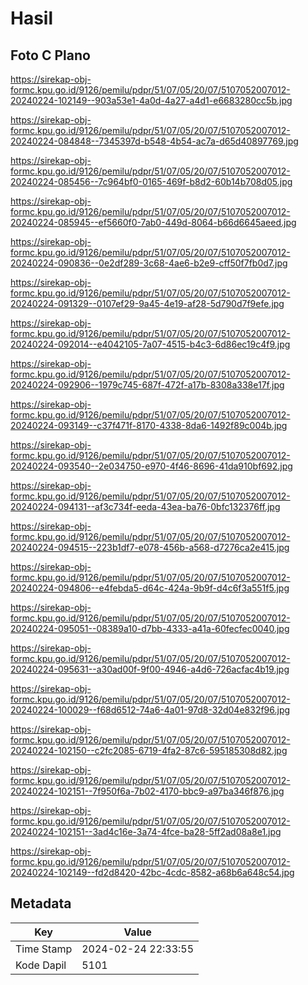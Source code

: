 # Hasil

## Foto C Plano

https://sirekap-obj-formc.kpu.go.id/9126/pemilu/pdpr/51/07/05/20/07/5107052007012-20240224-102149--903a53e1-4a0d-4a27-a4d1-e6683280cc5b.jpg

https://sirekap-obj-formc.kpu.go.id/9126/pemilu/pdpr/51/07/05/20/07/5107052007012-20240224-084848--7345397d-b548-4b54-ac7a-d65d40897769.jpg

https://sirekap-obj-formc.kpu.go.id/9126/pemilu/pdpr/51/07/05/20/07/5107052007012-20240224-085456--7c964bf0-0165-469f-b8d2-60b14b708d05.jpg

https://sirekap-obj-formc.kpu.go.id/9126/pemilu/pdpr/51/07/05/20/07/5107052007012-20240224-085945--ef5660f0-7ab0-449d-8064-b66d6645aeed.jpg

https://sirekap-obj-formc.kpu.go.id/9126/pemilu/pdpr/51/07/05/20/07/5107052007012-20240224-090836--0e2df289-3c68-4ae6-b2e9-cff50f7fb0d7.jpg

https://sirekap-obj-formc.kpu.go.id/9126/pemilu/pdpr/51/07/05/20/07/5107052007012-20240224-091329--0107ef29-9a45-4e19-af28-5d790d7f9efe.jpg

https://sirekap-obj-formc.kpu.go.id/9126/pemilu/pdpr/51/07/05/20/07/5107052007012-20240224-092014--e4042105-7a07-4515-b4c3-6d86ec19c4f9.jpg

https://sirekap-obj-formc.kpu.go.id/9126/pemilu/pdpr/51/07/05/20/07/5107052007012-20240224-092906--1979c745-687f-472f-a17b-8308a338e17f.jpg

https://sirekap-obj-formc.kpu.go.id/9126/pemilu/pdpr/51/07/05/20/07/5107052007012-20240224-093149--c37f471f-8170-4338-8da6-1492f89c004b.jpg

https://sirekap-obj-formc.kpu.go.id/9126/pemilu/pdpr/51/07/05/20/07/5107052007012-20240224-093540--2e034750-e970-4f46-8696-41da910bf692.jpg

https://sirekap-obj-formc.kpu.go.id/9126/pemilu/pdpr/51/07/05/20/07/5107052007012-20240224-094131--af3c734f-eeda-43ea-ba76-0bfc132376ff.jpg

https://sirekap-obj-formc.kpu.go.id/9126/pemilu/pdpr/51/07/05/20/07/5107052007012-20240224-094515--223b1df7-e078-456b-a568-d7276ca2e415.jpg

https://sirekap-obj-formc.kpu.go.id/9126/pemilu/pdpr/51/07/05/20/07/5107052007012-20240224-094806--e4febda5-d64c-424a-9b9f-d4c6f3a551f5.jpg

https://sirekap-obj-formc.kpu.go.id/9126/pemilu/pdpr/51/07/05/20/07/5107052007012-20240224-095051--08389a10-d7bb-4333-a41a-60fecfec0040.jpg

https://sirekap-obj-formc.kpu.go.id/9126/pemilu/pdpr/51/07/05/20/07/5107052007012-20240224-095631--a30ad00f-9f00-4946-a4d6-726acfac4b19.jpg

https://sirekap-obj-formc.kpu.go.id/9126/pemilu/pdpr/51/07/05/20/07/5107052007012-20240224-100029--f68d6512-74a6-4a01-97d8-32d04e832f96.jpg

https://sirekap-obj-formc.kpu.go.id/9126/pemilu/pdpr/51/07/05/20/07/5107052007012-20240224-102150--c2fc2085-6719-4fa2-87c6-595185308d82.jpg

https://sirekap-obj-formc.kpu.go.id/9126/pemilu/pdpr/51/07/05/20/07/5107052007012-20240224-102151--7f950f6a-7b02-4170-bbc9-a97ba346f876.jpg

https://sirekap-obj-formc.kpu.go.id/9126/pemilu/pdpr/51/07/05/20/07/5107052007012-20240224-102151--3ad4c16e-3a74-4fce-ba28-5ff2ad08a8e1.jpg

https://sirekap-obj-formc.kpu.go.id/9126/pemilu/pdpr/51/07/05/20/07/5107052007012-20240224-102149--fd2d8420-42bc-4cdc-8582-a68b6a648c54.jpg


## Metadata

| Key        | Value               |
| ---------- | ------------------- |
| Time Stamp | 2024-02-24 22:33:55 |
| Kode Dapil | 5101                |



